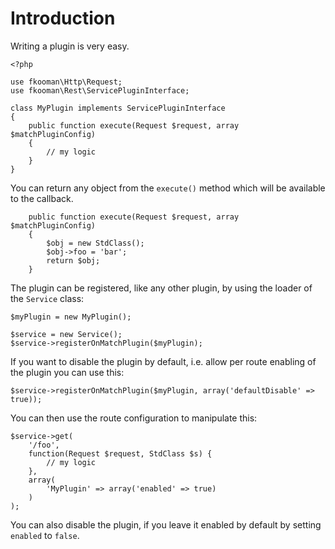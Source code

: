 # Introduction
Writing a plugin is very easy. 

    <?php

    use fkooman\Http\Request;
    use fkooman\Rest\ServicePluginInterface;

    class MyPlugin implements ServicePluginInterface 
    {
        public function execute(Request $request, array $matchPluginConfig)
        {
            // my logic
        }
    }

You can return any object from the `execute()` method which will be available
to the callback.

        public function execute(Request $request, array $matchPluginConfig)
        {
            $obj = new StdClass();
            $obj->foo = 'bar';
            return $obj;
        }

The plugin can be registered, like any other plugin, by using the loader of
the `Service` class:

    $myPlugin = new MyPlugin();

    $service = new Service();
    $service->registerOnMatchPlugin($myPlugin);

If you want to disable the plugin by default, i.e. allow per route enabling of
the plugin you can use this:

    $service->registerOnMatchPlugin($myPlugin, array('defaultDisable' => true));

You can then use the route configuration to manipulate this:

    $service->get(
        '/foo',
        function(Request $request, StdClass $s) {
            // my logic
        },
        array(
            'MyPlugin' => array('enabled' => true)
        )
    );

You can also disable the plugin, if you leave it enabled by default by setting
`enabled` to `false`.
